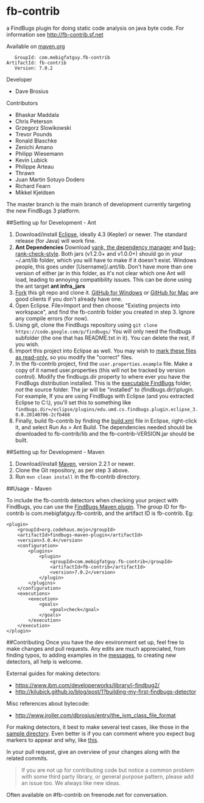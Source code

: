 fb-contrib
==========

a FindBugs plugin for doing static code analysis on java byte code.
For information see http://fb-contrib.sf.net



Available on [maven.org](http://search.maven.org/#search%7Cgav%7C1%7Cg%3A%22com.mebigfatguy.fb-contrib%22%20AND%20a%3A%22fb-contrib%22)

       GroupId: com.mebigfatguy.fb-contrib
    ArtifactId: fb-contrib
       Version: 7.0.2


Developer
* Dave Brosius


Contributors
* Bhaskar Maddala
* Chris Peterson
* Grzegorz Slowikowski
* Trevor Pounds
* Ronald Blaschke
* Zenichi Amano
* Philipp Wiesemann
* Kevin Lubick
* Philippe Arteau
* Thrawn
* Juan Martin Sotuyo Dodero
* Richard Fearn
* Mikkel Kjeldsen


The master branch is the main branch of development currently targeting the new FindBugs 3 platform.


##Setting up for Development - Ant
1. Download/install [Eclipse](https://www.eclipse.org/home/index.php), ideally 4.3 (Kepler) or newer.  The standard release (for Java) will work fine.
2. **Ant Dependencies** Download [yank, the dependency manager](http://search.maven.org/#search%7Cgav%7C1%7Cg%3A%22com.mebigfatguy.yank%22%20AND%20a%3A%22yank%22) and [bug-rank-check-style](https://bitbucket.org/klubick/bugrankcheckstyle/downloads).  Both jars (v1.2.0+ and v1.0.0+) should go in your ~/.ant/lib folder, which you will have to make if it doesn't exist.  Windows people, this goes under [Username]/.ant/lib.
Don't have more than one version of either jar in this folder, as it's not clear which one Ant will load, leading to annoying compatibility issues. This can be done using the ant target **ant infra_jars**
3. [Fork](https://help.github.com/articles/fork-a-repo) this git repo and clone it.  [GitHub for Windows](https://windows.github.com/) or [GitHub for Mac](https://mac.github.com/) are good clients if you don't already have one.
4. Open Eclipse.  File>Import and then choose "Existing projects into workspace", and find the fb-contrib folder you created in step 3.  Ignore any compile errors (for now).
5. Using git, clone the FindBugs repository using `git clone https://code.google.com/p/findbugs/`  You will only need the findbugs subfolder (the one that has README.txt in it).  You can delete the rest, if you wish.
6. Import this project into Eclipse as well.  You may wish to [mark these files as read-only](https://cloud.githubusercontent.com/assets/6819944/3866638/801ae098-1fdc-11e4-9fce-1fdecb81402f.gif), so you modify the "correct" files.
7. In the fb-contrib project, find the `user.properties.example` file.  Make a copy of it named user.properties (this will not be tracked by version control). Modify the findbugs.dir property to where ever you have the FindBugs distribution installed.  This is the [executable FindBugs](http://findbugs.sourceforge.net/downloads.html) folder, *not* the source folder.  The jar will be "installed" to (findbugs.dir)\plugin.
For example, If you are using FindBugs with Eclipse (and you extracted Eclipse to C:\\), you'll set this to something like `findbugs.dir=/eclipse/plugins/edu.umd.cs.findbugs.plugin.eclipse_3.0.0.20140706-2cfb468`
8. Finally, build fb-contrib by finding the [build.xml](https://github.com/mebigfatguy/fb-contrib/blob/717f757d69c098e1baf786d3e7c03efacf2bbfaf/build.xml) file in Eclipse, right-click it, and select Run As > Ant Build.  The dependencies needed should be downloaded to fb-contrib/lib and the fb-contrib-VERSION.jar should be built.

##Setting up for Development - Maven
1. Download/install [Maven](https://maven.apache.org), version 2.2.1 or newer.
2. Clone the Git repository, as per step 3 above.
3. Run `mvn clean install` in the fb-contrib directory.

##Usage - Maven

To include the fb-contrib detectors when checking your project with FindBugs, you can use the [FindBugs Maven plugin](https://gleclaire.github.io/findbugs-maven-plugin/usage.html).
The group ID for fb-contrib is com.mebigfatguy.fb-contrib, and the artifact ID is fb-contrib. Eg:

~~~~
<plugin>
    <groupId>org.codehaus.mojo</groupId>
    <artifactId>findbugs-maven-plugin</artifactId>
    <version>3.0.4</version>
    <configuration>
        <plugins>
            <plugin>
                <groupId>com.mebigfatguy.fb-contrib</groupId>
                <artifactId>fb-contrib</artifactId>
                <version>7.0.2</version>
            </plugin>
        </plugins>
    </configuration>
    <executions>
        <execution>
            <goals>
                <goal>check</goal>
            </goals>
        </execution>
    </execution>
</plugin>
~~~~

##Contributing
Once you have the dev environment set up, feel free to make changes and pull requests.
Any edits are much appreciated, from finding typos, to adding examples in the [messages](https://github.com/mebigfatguy/fb-contrib/blob/master/etc/messages.xml), to creating new detectors, all help is welcome.

External guides for making detectors:
- https://www.ibm.com/developerworks/library/j-findbug2/
- http://kjlubick.github.io/blog/post/1?building-my-first-findbugs-detector

Misc references about bytecode:
- http://www.jroller.com/dbrosius/entry/the_jvm_class_file_format

For making detectors, it best to make several test cases, like those in the [sample directory](https://github.com/mebigfatguy/fb-contrib/tree/master/samples).  Even better is if you can comment where you expect bug markers to appear and why, like [this](https://github.com/mebigfatguy/fb-contrib/blob/717f757d69c098e1baf786d3e7c03efacf2bbfaf/samples/HES_Sample.java#L313).

In your pull request, give an overview of your changes along with the related commits.

> If you are not up for contributing code but notice a common problem with some third party library, or general purpose pattern, please add an issue too. We always like new ideas.


Often available on #fb-contrib on freenode.net for conversation.
